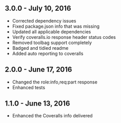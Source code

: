 
## 3.0.0 - July 10, 2016
* Corrected dependency issues
* Fixed package.json info that was missing
* Updated all applicable dependencies
* Verify coveralls.io response header status codes
* Removed toolbag support completely
* Badged and tidied readme
* Added auto reporting to coveralls

## 2.0.0 - June 17, 2016
* Changed the role:info,req:part response
* Enhanced tests

## 1.1.0 - June 13, 2016
* Enhanced the Coveralls info delivered
